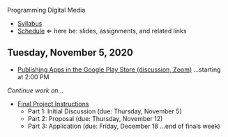 Programming Digital Media

- [Syllabus](syllabus.md)
- [Schedule](schedule.md) &lArr; here be: slides, assignments, and related links

## Tuesday, November 5, 2020

- [Publishing Apps in the Google Play Store (discussion, Zoom)](https://rochester.zoom.us/j/95155140724) ...starting at 2:00 PM

*Continue work on...*

- [Final Project Instructions](dms102-project/instructions.md)
  - Part 1: Initial Discussion (due: Thursday, November 5)
  - Part 2: Proposal (due: Thursday, November 12)
  - Part 3: Application (due: Friday, December 18 ...end of finals week)